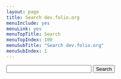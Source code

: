 ```yaml
---
layout: page
title: Search dev.folio.org
menuInclude: yes
menuLink: yes
menuTopTitle: Search
menuTopIndex: 100
menuSubTitle: "Search dev.folio.org"
menuSubIndex: 1
---
```


<div class="form">
  <form action="get" id="searchDev">
    <input type="text" size="25" id="searchInput">
    <input type="submit" value="Search">
  </form>
</div>

<ul id="searchResults"></ul>

<script src="https://cdn.jsdelivr.net/npm/js-search@1.4.2/dist/umd/js-search.min.js"></script>
<script src="/assets/js/search-dev.js"></script>

